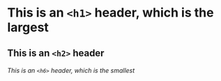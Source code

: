 # This is an `<h1>` header, which is the largest

## This is an `<h2>` header

###### This is an `<h6>` header, which is the smallest